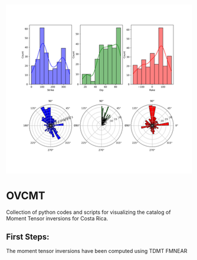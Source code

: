 ![Alt Text](Moment_tensor_CR_angles.png)

# OVCMT
Collection of python codes and scripts for visualizing the catalog of Moment Tensor inversions for Costa Rica. 

## First Steps:
The moment tensor inversions have been computed using
TDMT
FMNEAR
